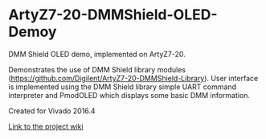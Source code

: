 # ArtyZ7-20-DMMShield-OLED-Demoy <!-- Replace this line with the project name -->
DMM Shield OLED demo, implemented on ArtyZ7-20.

Demonstrates the use of DMM Shield library modules (https://github.com/Digilent/ArtyZ7-20-DMMShield-Library).
User interface is implemented using the DMM Shield library simple UART command interpreter and PmodOLED which displays some basic DMM information.

Created for Vivado 2016.4

[Link to the project wiki](https://reference.digilentinc.com/reference/add-ons/dmm-shield/oleddemouserguide)

